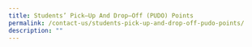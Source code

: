 ```yaml
---
title: Students’ Pick–Up And Drop–Off (PUDO) Points
permalink: /contact-us/students-pick-up-and-drop-off-pudo-points/
description: ""
---
```

